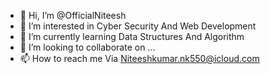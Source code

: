 - 👋 Hi, I’m @OfficialNiteesh
- 👀 I’m interested in Cyber Security And Web Development 
- 🌱 I’m currently learning Data Structures And Algorithm
- 💞️ I’m looking to collaborate on ...
- 📫 How to reach me Via Niteeshkumar.nk550@icloud.com

<!---
OfficialNiteesh/OfficialNiteesh is a ✨ special ✨ repository because its `README.md` (this file) appears on your GitHub profile.
You can click the Preview link to take a look at your changes.
--->
